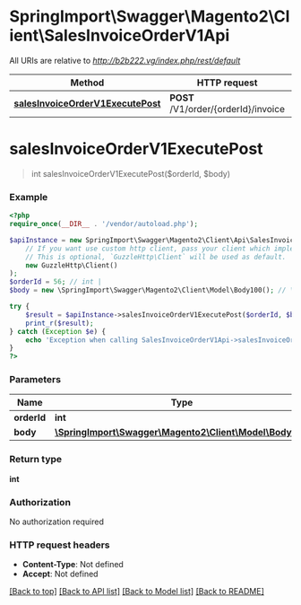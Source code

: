 # SpringImport\Swagger\Magento2\Client\SalesInvoiceOrderV1Api

All URIs are relative to *http://b2b222.vg/index.php/rest/default*

Method | HTTP request | Description
------------- | ------------- | -------------
[**salesInvoiceOrderV1ExecutePost**](SalesInvoiceOrderV1Api.md#salesInvoiceOrderV1ExecutePost) | **POST** /V1/order/{orderId}/invoice | 


# **salesInvoiceOrderV1ExecutePost**
> int salesInvoiceOrderV1ExecutePost($orderId, $body)





### Example
```php
<?php
require_once(__DIR__ . '/vendor/autoload.php');

$apiInstance = new SpringImport\Swagger\Magento2\Client\Api\SalesInvoiceOrderV1Api(
    // If you want use custom http client, pass your client which implements `GuzzleHttp\ClientInterface`.
    // This is optional, `GuzzleHttp\Client` will be used as default.
    new GuzzleHttp\Client()
);
$orderId = 56; // int | 
$body = new \SpringImport\Swagger\Magento2\Client\Model\Body100(); // \SpringImport\Swagger\Magento2\Client\Model\Body100 | 

try {
    $result = $apiInstance->salesInvoiceOrderV1ExecutePost($orderId, $body);
    print_r($result);
} catch (Exception $e) {
    echo 'Exception when calling SalesInvoiceOrderV1Api->salesInvoiceOrderV1ExecutePost: ', $e->getMessage(), PHP_EOL;
}
?>
```

### Parameters

Name | Type | Description  | Notes
------------- | ------------- | ------------- | -------------
 **orderId** | **int**|  |
 **body** | [**\SpringImport\Swagger\Magento2\Client\Model\Body100**](../Model/Body100.md)|  | [optional]

### Return type

**int**

### Authorization

No authorization required

### HTTP request headers

 - **Content-Type**: Not defined
 - **Accept**: Not defined

[[Back to top]](#) [[Back to API list]](../../README.md#documentation-for-api-endpoints) [[Back to Model list]](../../README.md#documentation-for-models) [[Back to README]](../../README.md)

